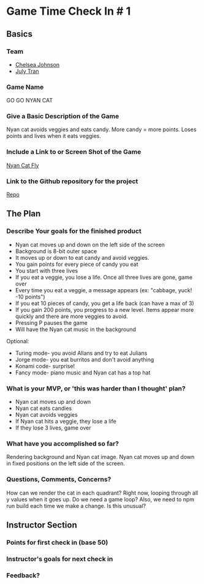 # Game Time Check In # 1

## Basics

### Team
- [Chelsea Johnson](https://github.com/cheljoh)
- [July Tran](https://github.com/julyytran)

### Game Name
GO GO NYAN CAT

### Give a Basic Description of the Game

Nyan cat avoids veggies and eats candy. More candy = more points. Loses points and lives when it eats veggies.

### Include a Link to or Screen Shot of the Game

[Nyan Cat Fly](http://www.addictinggames.com/funny-games/nyan-cat-fly-game.jsp)

### Link to the Github repository for the project
[Repo](https://github.com/cheljoh/game-time)

## The Plan

### Describe Your goals for the finished product

- Nyan cat moves up and down on the left side of the screen
- Background is 8-bit outer space
- It moves up or down to eat candy and avoid veggies.
- You gain points for every piece of candy you eat
- You start with three lives
- If you eat a veggie, you lose a life. Once all three lives are gone, game over
- Every time you eat a veggie, a message appears (ex: "cabbage, yuck! -10 points")
- If you eat 10 pieces of candy, you get a life back (can have a max of 3)
- If you gain 200 points, you progress to a new level. Items appear more quickly and there are more veggies to avoid.
- Pressing P pauses the game
- Will have the Nyan cat music in the background

Optional:
- Turing mode- you avoid Allans and try to eat Julians
- Jorge mode- you eat burritos and don't avoid anything
- Konami code- surprise!
- Fancy mode- piano music and Nyan cat has a top hat

### What is your MVP, or 'this was harder than I thought' plan?

- Nyan cat moves up and down
- Nyan cat eats candies
- Nyan cat avoids veggies
- If Nyan cat hits a veggie, they lose a life
- If they lose 3 lives, game over

### What have you accomplished so far?
Rendering background and Nyan cat image. Nyan cat moves up and down in fixed positions on the left side of the screen.

### Questions, Comments, Concerns?
How can we render the cat in each quadrant? Right now, looping through all y values when it goes up. Do we need a game loop? Also, we need to npm run build each time we make a change. Is this unusual?


## Instructor Section

### Points for first check in (base 50)

### Instructor's goals for next check in

### Feedback?
